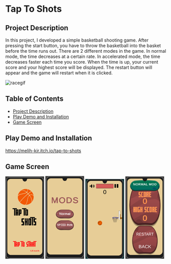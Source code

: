 
# Tap To Shots

## Project Description
In this project, I developed a simple basketball shooting game. After pressing the start button, you have to throw the basketball into the basket before the time runs out. There are 2 different modes in the game. In normal mode, the time decreases at a certain rate. In accelerated mode, the time decreases faster each time you score. When the time is up, your current score and your highest score will be displayed. The restart button will appear and the game will restart when it is clicked.


<img src="https://i.pinimg.com/originals/dd/f7/35/ddf7350e9d263f9b4e971958760bf471.gif" alt="racegif" width="24%"/>

## Table of Contents

- [Project Description](#Project-Description)
- [Play Demo and Installation](#Live-Demo-and-Installation)
- [Game Screen](#Game-Screen)


## Play Demo and Installation
https://melih-kir.itch.io/tap-to-shots

## Game Screen


<img src="./TapToShot/ReadmeAssets/start.png.png" alt="racegif" width="24%"/>
<img src="./TapToShot/ReadmeAssets/mod.png.png" alt="racegif" width="24%" />
<img src="./TapToShot/ReadmeAssets/game.png.png" alt="racegif" width="24%" />
<img src="./TapToShot/ReadmeAssets/speed.png.png" alt="racegif" width="24%"/>
